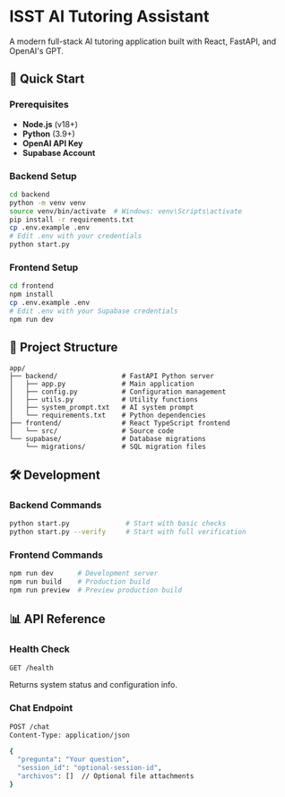 # ISST AI Tutoring Assistant

A modern full-stack AI tutoring application built with React, FastAPI, and OpenAI's GPT.

## 🚀 Quick Start

### Prerequisites

- **Node.js** (v18+)
- **Python** (3.9+)
- **OpenAI API Key**
- **Supabase Account**

### Backend Setup

```bash
cd backend
python -m venv venv
source venv/bin/activate  # Windows: venv\Scripts\activate
pip install -r requirements.txt
cp .env.example .env
# Edit .env with your credentials
python start.py
```

### Frontend Setup

```bash
cd frontend
npm install
cp .env.example .env
# Edit .env with your Supabase credentials
npm run dev
```

## 📁 Project Structure

```
app/
├── backend/                # FastAPI Python server
│   ├── app.py              # Main application
│   ├── config.py           # Configuration management
│   ├── utils.py            # Utility functions
│   ├── system_prompt.txt   # AI system prompt
│   └── requirements.txt    # Python dependencies
├── frontend/               # React TypeScript frontend
│   └── src/                # Source code
└── supabase/               # Database migrations
    └── migrations/         # SQL migration files
```

## 🛠️ Development

### Backend Commands

```bash
python start.py              # Start with basic checks
python start.py --verify     # Start with full verification
```

### Frontend Commands

```bash
npm run dev      # Development server
npm run build    # Production build
npm run preview  # Preview production build
```

## 📊 API Reference

### Health Check

```bash
GET /health
```

Returns system status and configuration info.

### Chat Endpoint

```bash
POST /chat
Content-Type: application/json

{
  "pregunta": "Your question",
  "session_id": "optional-session-id",
  "archivos": []  // Optional file attachments
}
```
